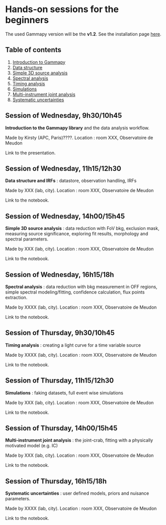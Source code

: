 # Hands-on sessions for the beginners

The used Gammapy version will be the **v1.2**. See the installation page 
[here](https://docs.gammapy.org/1.2/getting-started/install.html).

## Table of contents
1. [Introduction to Gammapy](#intro)
2. [Data structure](#data)
3. [Simple 3D source analysis](#slots3)
4. [Spectral analysis](#slots4)
5. [Timing analysis](#slots5)
6. [Simulations](#slots6)
7. [Multi-instrument joint analysis](#slots7)
8. [Systematic uncertainties](#slots8)

## Session of Wednesday, 9h30/10h45
<a name="intro"></a>
**Introduction to the Gammapy library** and the data analysis workflow.

Made by Kirsty (APC, Paris)????. Location : room XXX, Observatoire de Meudon

Link to the presentation.

## Session of Wednesday, 11h15/12h30
<a name="data"></a>
**Data structure and IRFs** : datastore, observation handling, IRFs

Made by XXX (lab, city). Location : room XXX, Observatoire de Meudon

Link to the notebook.

## Session of Wednesday, 14h00/15h45
<a name="slot3"></a>
**Simple 3D source analysis** : data reduction with FoV bkg, exclusion mask, measuring source significance,
exploring fit results, morphology and spectral parameters.

Made by XXX (lab, city). Location : room XXX, Observatoire de Meudon

Link to the notebook.

## Session of Wednesday, 16h15/18h
<a name="slot4"></a>
**Spectral analysis** : data reduction with bkg measurement in OFF regions, simple spectral 
modeling/fitting, confidence calculation, flux points extraction.

Made by XXXX (lab, city). Location : room XXX, Observatoire de Meudon

Link to the notebook.

## Session of Thursday, 9h30/10h45
<a name="slot5"></a>
**Timing analysis** : creating a light curve for a time variable source

Made by XXXX (lab, city). Location : room XXX, Observatoire de Meudon

Link to the notebook.

## Session of Thursday, 11h15/12h30
<a name="slot6"></a>
**Simulations** : faking datasets, full event wise simulations

Made by XXX (lab, city). Location : room XXX, Observatoire de Meudon

Link to the notebook.

## Session of Thursday, 14h00/15h45
<a name="slot-7"></a>
**Multi-instrument joint analysis** : the joint-crab, fitting with a physically motivated model 
(e.g. IC)

Made by XXX (lab, city). Location : room XXX, Observatoire de Meudon

Link to the notebook.

## Session of Thursday, 16h15/18h
<a name="slot8"></a>
**Systematic uncertainties** : user defined models, priors and nuisance parameters. 

Made by XXXX (lab, city). Location : room XXX, Observatoire de Meudon

Link to the notebook.
